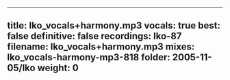 
---
title: lko_vocals+harmony.mp3
vocals: true
best: false
definitive: false
recordings: lko-87
filename: lko_vocals+harmony.mp3
mixes: lko_vocals-harmony-mp3-818
folder: 2005-11-05/lko
weight: 0
---
